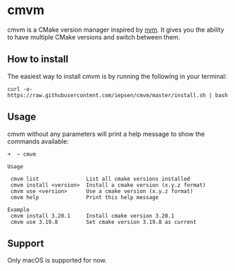 # cmvm
cmvm is a CMake version manager inspired by [nvm](https://github.com/nvm-sh/nvm). It gives you the ability to have multiple CMake versions and switch between them.

## How to install
The easiest way to install cmvm is by running the following in your terminal:
```
curl -o- https://raw.githubusercontent.com/iepsen/cmvm/master/install.sh | bash
```

## Usage
cmvm without any parameters will print a help message to show the commands available:
```
➜  ~ cmvm

Usage

 cmvm list               List all cmake versions installed
 cmvm install <version>  Install a cmake version (x.y.z format)
 cmvm use <version>      Use a cmake version (x.y.z format)
 cmvm help               Print this help message

Example
 cmvm install 3.20.1     Install cmake version 3.20.1
 cmvm use 3.19.8         Set cmake version 3.19.8 as current
```

## Support
Only macOS is supported for now.
